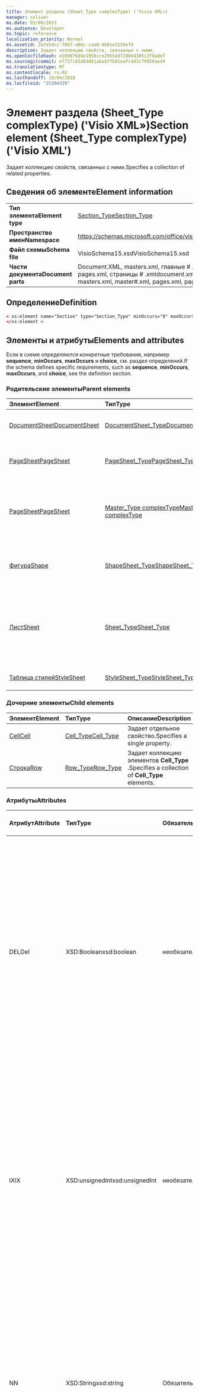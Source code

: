 ```yaml
---
title: Элемент раздела (Sheet_Type complexType) ('Visio XML»)
manager: soliver
ms.date: 03/09/2015
ms.audience: Developer
ms.topic: reference
localization_priority: Normal
ms.assetid: 2e7e5dcc-f667-a08c-caa0-4b81e3126ef9
description: Задает коллекцию свойств, связанных с ними.
ms.openlocfilehash: e20d076d4e1958cce29554d728b64385c2f8adef
ms.sourcegitcommit: ef717c65d8dd41ababffb01eafc443c79950aed4
ms.translationtype: MT
ms.contentlocale: ru-RU
ms.lasthandoff: 10/04/2018
ms.locfileid: "25394339"
---
```

# <a name="section-element-sheettype-complextype-visio-xml"></a><span data-ttu-id="a725b-103">Элемент раздела (Sheet_Type complexType) ('Visio XML»)</span><span class="sxs-lookup"><span data-stu-id="a725b-103">Section element (Sheet_Type complexType) ('Visio XML')</span></span>

<span data-ttu-id="a725b-104">Задает коллекцию свойств, связанных с ними.</span><span class="sxs-lookup"><span data-stu-id="a725b-104">Specifies a collection of related properties.</span></span>
  
## <a name="element-information"></a><span data-ttu-id="a725b-105">Сведения об элементе</span><span class="sxs-lookup"><span data-stu-id="a725b-105">Element information</span></span>

|||
|:-----|:-----|
|<span data-ttu-id="a725b-106">**Тип элемента**</span><span class="sxs-lookup"><span data-stu-id="a725b-106">**Element type**</span></span> <br/> |[<span data-ttu-id="a725b-107">Section_Type</span><span class="sxs-lookup"><span data-stu-id="a725b-107">Section_Type</span></span>](section_type-complextypevisio-xml.md) <br/> |
|<span data-ttu-id="a725b-108">**Пространство имен**</span><span class="sxs-lookup"><span data-stu-id="a725b-108">**Namespace**</span></span> <br/> |https://schemas.microsoft.com/office/visio/2012/main  <br/> |
|<span data-ttu-id="a725b-109">**Файл схемы**</span><span class="sxs-lookup"><span data-stu-id="a725b-109">**Schema file**</span></span> <br/> |<span data-ttu-id="a725b-110">VisioSchema15.xsd</span><span class="sxs-lookup"><span data-stu-id="a725b-110">VisioSchema15.xsd</span></span>  <br/> |
|<span data-ttu-id="a725b-111">**Части документа**</span><span class="sxs-lookup"><span data-stu-id="a725b-111">**Document parts**</span></span> <br/> |<span data-ttu-id="a725b-112">Document.XML, masters.xml, главные # .xml, pages.xml, страницы # .xml</span><span class="sxs-lookup"><span data-stu-id="a725b-112">document.xml, masters.xml, master#.xml, pages.xml, page#.xml</span></span>  <br/> |
   
## <a name="definition"></a><span data-ttu-id="a725b-113">Определение</span><span class="sxs-lookup"><span data-stu-id="a725b-113">Definition</span></span>

```XML
< xs:element name="Section" type="Section_Type" minOccurs="0" maxOccurs="unbounded" >
</xs:element >
```

## <a name="elements-and-attributes"></a><span data-ttu-id="a725b-114">Элементы и атрибуты</span><span class="sxs-lookup"><span data-stu-id="a725b-114">Elements and attributes</span></span>

<span data-ttu-id="a725b-115">Если в схеме определяются конкретные требования, например **sequence**, **minOccurs**, **maxOccurs** и **choice**, см. раздел определений.</span><span class="sxs-lookup"><span data-stu-id="a725b-115">If the schema defines specific requirements, such as **sequence**, **minOccurs**, **maxOccurs**, and **choice**, see the definition section.</span></span> 
  
### <a name="parent-elements"></a><span data-ttu-id="a725b-116">Родительские элементы</span><span class="sxs-lookup"><span data-stu-id="a725b-116">Parent elements</span></span>

|<span data-ttu-id="a725b-117">**Элемент**</span><span class="sxs-lookup"><span data-stu-id="a725b-117">**Element**</span></span>|<span data-ttu-id="a725b-118">**Тип**</span><span class="sxs-lookup"><span data-stu-id="a725b-118">**Type**</span></span>|<span data-ttu-id="a725b-119">**Описание**</span><span class="sxs-lookup"><span data-stu-id="a725b-119">**Description**</span></span>|
|:-----|:-----|:-----|
|[<span data-ttu-id="a725b-120">DocumentSheet</span><span class="sxs-lookup"><span data-stu-id="a725b-120">DocumentSheet</span></span>](documentsheet-element-visiodocument_type-complextypevisio-xml.md) <br/> |[<span data-ttu-id="a725b-121">DocumentSheet_Type</span><span class="sxs-lookup"><span data-stu-id="a725b-121">DocumentSheet_Type</span></span>](documentsheet_type-complextypevisio-xml.md) <br/> |<span data-ttu-id="a725b-122">Задает свойства документа.</span><span class="sxs-lookup"><span data-stu-id="a725b-122">Specifies properties of a drawing.</span></span>  <br/> |
|[<span data-ttu-id="a725b-123">PageSheet</span><span class="sxs-lookup"><span data-stu-id="a725b-123">PageSheet</span></span>](pagesheet-element-page_type-complextypevisio-xml.md) <br/> |[<span data-ttu-id="a725b-124">PageSheet_Type</span><span class="sxs-lookup"><span data-stu-id="a725b-124">PageSheet_Type</span></span>](pagesheet_type-complextypevisio-xml.md) <br/> |<span data-ttu-id="a725b-125">Задает свойства страницы в документе.</span><span class="sxs-lookup"><span data-stu-id="a725b-125">Specifies the properties of a page in a drawing.</span></span>  <br/> |
|[<span data-ttu-id="a725b-126">PageSheet</span><span class="sxs-lookup"><span data-stu-id="a725b-126">PageSheet</span></span>](pagesheet-element-master_type-complextypevisio-xml.md) <br/> |[<span data-ttu-id="a725b-127">Master_Type complexType</span><span class="sxs-lookup"><span data-stu-id="a725b-127">Master_Type complexType</span></span>](master_type-complextypevisio-xml.md) <br/> |<span data-ttu-id="a725b-128">Задает свойства страницы рисунка, связанного с шаблоном.</span><span class="sxs-lookup"><span data-stu-id="a725b-128">Specifies the properties of the drawing page associated with the master.</span></span>  <br/> |
|[<span data-ttu-id="a725b-129">Фигура</span><span class="sxs-lookup"><span data-stu-id="a725b-129">Shape</span></span>](shape-element-shapes_type-complextypevisio-xml.md) <br/> |[<span data-ttu-id="a725b-130">ShapeSheet_Type</span><span class="sxs-lookup"><span data-stu-id="a725b-130">ShapeSheet_Type</span></span>](shapesheet_type-complextypevisio-xml.md) <br/> |<span data-ttu-id="a725b-131">Задает набор свойств, связанных с фигурой.</span><span class="sxs-lookup"><span data-stu-id="a725b-131">Specifies a collection of properties associated with a shape.</span></span>  <br/> |
|[<span data-ttu-id="a725b-132">Лист</span><span class="sxs-lookup"><span data-stu-id="a725b-132">Sheet</span></span>](shape-element-shapes_type-complextypevisio-xml.md) <br/> |[<span data-ttu-id="a725b-133">Sheet_Type</span><span class="sxs-lookup"><span data-stu-id="a725b-133">Sheet_Type</span></span>](sheet_type-complextypevisio-xml.md) <br/> |<span data-ttu-id="a725b-134">Задает набор свойств, связанных с стиль, документа, размеры страницы или фигуры.</span><span class="sxs-lookup"><span data-stu-id="a725b-134">Specifies a collection of properties associated with a style, drawing, drawing page, or shape.</span></span>  <br/> |
|[<span data-ttu-id="a725b-135">Таблица стилей</span><span class="sxs-lookup"><span data-stu-id="a725b-135">StyleSheet</span></span>](stylesheet-element-stylesheets_type-complextypevisio-xml.md) <br/> |[<span data-ttu-id="a725b-136">StyleSheet_Type</span><span class="sxs-lookup"><span data-stu-id="a725b-136">StyleSheet_Type</span></span>](stylesheet_type-complextypevisio-xml.md) <br/> |<span data-ttu-id="a725b-137">Задает таблицу стилей.</span><span class="sxs-lookup"><span data-stu-id="a725b-137">Specifies a style sheet.</span></span>  <br/> |
   
### <a name="child-elements"></a><span data-ttu-id="a725b-138">Дочерние элементы</span><span class="sxs-lookup"><span data-stu-id="a725b-138">Child elements</span></span>

|<span data-ttu-id="a725b-139">**Элемент**</span><span class="sxs-lookup"><span data-stu-id="a725b-139">**Element**</span></span>|<span data-ttu-id="a725b-140">**Тип**</span><span class="sxs-lookup"><span data-stu-id="a725b-140">**Type**</span></span>|<span data-ttu-id="a725b-141">**Описание**</span><span class="sxs-lookup"><span data-stu-id="a725b-141">**Description**</span></span>|
|:-----|:-----|:-----|
|[<span data-ttu-id="a725b-142">Cell</span><span class="sxs-lookup"><span data-stu-id="a725b-142">Cell</span></span>](cell-elementvisio-xml.md) <br/> |[<span data-ttu-id="a725b-143">Cell_Type</span><span class="sxs-lookup"><span data-stu-id="a725b-143">Cell_Type</span></span>](cell_type-complextypevisio-xml.md) <br/> |<span data-ttu-id="a725b-144">Задает отдельное свойство.</span><span class="sxs-lookup"><span data-stu-id="a725b-144">Specifies a single property.</span></span>  <br/> |
|[<span data-ttu-id="a725b-145">Строка</span><span class="sxs-lookup"><span data-stu-id="a725b-145">Row</span></span>](https://msdn.microsoft.com/library/c978e3eb-b895-8fb7-e2ba-88c50e57b3db%28Office.15%29.aspx) <br/> |[<span data-ttu-id="a725b-146">Row_Type</span><span class="sxs-lookup"><span data-stu-id="a725b-146">Row_Type</span></span>](row_type-complextypevisio-xml.md) <br/> |<span data-ttu-id="a725b-147">Задает коллекцию элементов **Cell_Type** .</span><span class="sxs-lookup"><span data-stu-id="a725b-147">Specifies a collection of **Cell_Type** elements.</span></span>  <br/> |
   
### <a name="attributes"></a><span data-ttu-id="a725b-148">Атрибуты</span><span class="sxs-lookup"><span data-stu-id="a725b-148">Attributes</span></span>

|<span data-ttu-id="a725b-149">**Атрибут**</span><span class="sxs-lookup"><span data-stu-id="a725b-149">**Attribute**</span></span>|<span data-ttu-id="a725b-150">**Тип**</span><span class="sxs-lookup"><span data-stu-id="a725b-150">**Type**</span></span>|<span data-ttu-id="a725b-151">**Обязательный**</span><span class="sxs-lookup"><span data-stu-id="a725b-151">**Required**</span></span>|<span data-ttu-id="a725b-152">**Описание**</span><span class="sxs-lookup"><span data-stu-id="a725b-152">**Description**</span></span>|<span data-ttu-id="a725b-153">**Возможные значения**</span><span class="sxs-lookup"><span data-stu-id="a725b-153">**Possible values**</span></span>|
|:-----|:-----|:-----|:-----|:-----|
|<span data-ttu-id="a725b-154">DEL</span><span class="sxs-lookup"><span data-stu-id="a725b-154">Del</span></span>  <br/> |<span data-ttu-id="a725b-155">XSD:Boolean</span><span class="sxs-lookup"><span data-stu-id="a725b-155">xsd:boolean</span></span>  <br/> |<span data-ttu-id="a725b-156">необязательный</span><span class="sxs-lookup"><span data-stu-id="a725b-156">optional</span></span>  <br/> |<span data-ttu-id="a725b-157">Указывает, ли удалять коллекции, в противном случае будут унаследованы.</span><span class="sxs-lookup"><span data-stu-id="a725b-157">Specifies whether a collection that would otherwise be inherited has been deleted.</span></span> <span data-ttu-id="a725b-158">Оно должно быть равно 0 или 1.</span><span class="sxs-lookup"><span data-stu-id="a725b-158">It MUST be equal to 0 or 1.</span></span> <span data-ttu-id="a725b-159">Значение 1 указывает, что коллекция не используется и не следует учитывать.</span><span class="sxs-lookup"><span data-stu-id="a725b-159">A value of 1 specifies that the collection is unused and MUST be ignored.</span></span> <span data-ttu-id="a725b-160">Значение 0 указывает, что набор свойств, является допустимым для фигуры.</span><span class="sxs-lookup"><span data-stu-id="a725b-160">A value of 0 specifies that the collection of properties is valid for the shape.</span></span> <span data-ttu-id="a725b-161">Если атрибут **Del** не указан, значение равно 0.</span><span class="sxs-lookup"><span data-stu-id="a725b-161">If the **Del** attribute is not present, the value is 0.</span></span>  <br/> |<span data-ttu-id="a725b-162">Значения типа xsd:boolean.</span><span class="sxs-lookup"><span data-stu-id="a725b-162">Values of the xsd:boolean type.</span></span>  <br/> |
|<span data-ttu-id="a725b-163">IX</span><span class="sxs-lookup"><span data-stu-id="a725b-163">IX</span></span>  <br/> |<span data-ttu-id="a725b-164">XSD:unsignedInt</span><span class="sxs-lookup"><span data-stu-id="a725b-164">xsd:unsignedInt</span></span>  <br/> |<span data-ttu-id="a725b-165">необязательный</span><span class="sxs-lookup"><span data-stu-id="a725b-165">optional</span></span>  <br/> |<span data-ttu-id="a725b-166">Указывает, начинающийся с нуля индекс элемента.</span><span class="sxs-lookup"><span data-stu-id="a725b-166">Specifies the zero-based index of the element.</span></span> <span data-ttu-id="a725b-167">Он должен быть уникальным для всех элементов **Section_Type** с тем же атрибутом **N** содержащего **Sheet_Type**.</span><span class="sxs-lookup"><span data-stu-id="a725b-167">It MUST be unique amongst all of the **Section_Type** elements with the same **N** attribute of the containing **Sheet_Type**.</span></span> <span data-ttu-id="a725b-168">ДОЛЖНО быть больше, чем атрибут **IX** любой предыдущий элемент **Section_Type** с тем же атрибутом **N** содержащего **Sheet_Type**.</span><span class="sxs-lookup"><span data-stu-id="a725b-168">It MUST be greater than the **IX** attribute of any preceding **Section_Type** element with the same **N** attribute of the containing **Sheet_Type**.</span></span>  <br/> |<span data-ttu-id="a725b-169">Значения типа xsd:unsignedInt.</span><span class="sxs-lookup"><span data-stu-id="a725b-169">Values of the xsd:unsignedInt type.</span></span>  <br/> |
|<span data-ttu-id="a725b-170">N</span><span class="sxs-lookup"><span data-stu-id="a725b-170">N</span></span>  <br/> |<span data-ttu-id="a725b-171">XSD:String</span><span class="sxs-lookup"><span data-stu-id="a725b-171">xsd:string</span></span>  <br/> |<span data-ttu-id="a725b-172">Обязательный</span><span class="sxs-lookup"><span data-stu-id="a725b-172">required</span></span>  <br/> |<span data-ttu-id="a725b-173">Задает имя зависящего от языка набор свойств.</span><span class="sxs-lookup"><span data-stu-id="a725b-173">Specifies the language-independent name of the collection of properties.</span></span> <span data-ttu-id="a725b-174">Он должен быть уникальным для всех элементов **Section_Type** **Sheet_Type** элемент-контейнер, если оно не равно «Геометрия».</span><span class="sxs-lookup"><span data-stu-id="a725b-174">It MUST be unique amongst all of the **Section_Type** elements of the containing **Sheet_Type** element, unless it is equal to "Geometry".</span></span> <span data-ttu-id="a725b-175">Он должен быть равен подзаголовка в **разделах**.</span><span class="sxs-lookup"><span data-stu-id="a725b-175">It MUST be equal to a subheading in **Sections**.</span></span>  <br/> |<span data-ttu-id="a725b-176">Значения типа xsd:string.</span><span class="sxs-lookup"><span data-stu-id="a725b-176">Values of the xsd:string type.</span></span>  <br/> |
   
### <a name="remarks"></a><span data-ttu-id="a725b-177">Замечания</span><span class="sxs-lookup"><span data-stu-id="a725b-177">Remarks</span></span>

<span data-ttu-id="a725b-178">Атрибут **N** элемента в этом **разделе** должен быть один из ограниченный набор значений, которые соответствуют ячейки **таблицы свойств фигуры** .</span><span class="sxs-lookup"><span data-stu-id="a725b-178">The **N** attribute of this **Section** element must be one of a limited set of values that correspond to **ShapeSheet** cells.</span></span> <span data-ttu-id="a725b-179">Обратитесь к таблице ниже для определения значений атрибутов **N** , разрешенных для элемента в этом **разделе** .</span><span class="sxs-lookup"><span data-stu-id="a725b-179">Refer to the table below to determine the values of the **N** attribute that are permitted for this **Section** element.</span></span> 
  
|<span data-ttu-id="a725b-180">**Значение**</span><span class="sxs-lookup"><span data-stu-id="a725b-180">**Value**</span></span>|<span data-ttu-id="a725b-181">**Описание**</span><span class="sxs-lookup"><span data-stu-id="a725b-181">**Description**</span></span>|<span data-ttu-id="a725b-182">**Дополнительные сведения**</span><span class="sxs-lookup"><span data-stu-id="a725b-182">**More information**</span></span>|
|:-----|:-----|:-----|
|<span data-ttu-id="a725b-183">Действия</span><span class="sxs-lookup"><span data-stu-id="a725b-183">Actions</span></span>  <br/> |<span data-ttu-id="a725b-184">Набор свойств, которые используются для вычисления.</span><span class="sxs-lookup"><span data-stu-id="a725b-184">A collection of properties that are used for formula evaluation.</span></span> <span data-ttu-id="a725b-185">Она должна иметь **ShapeSheet_Type** или **PageSheet_Type** родительского элемента.</span><span class="sxs-lookup"><span data-stu-id="a725b-185">It MUST have a **ShapeSheet_Type** or **PageSheet_Type** parent element.</span></span>  <br/> |[<span data-ttu-id="a725b-186">Раздел "Действия"</span><span class="sxs-lookup"><span data-stu-id="a725b-186">Actions Section</span></span>](actions-section.md) <br/> |
|<span data-ttu-id="a725b-187">ActionTag</span><span class="sxs-lookup"><span data-stu-id="a725b-187">ActionTag</span></span>  <br/> |<span data-ttu-id="a725b-188">Набор свойств, которые используются для вычисления только.</span><span class="sxs-lookup"><span data-stu-id="a725b-188">A collection of properties that are used for formula evaluation only.</span></span> <span data-ttu-id="a725b-189">Она должна иметь **ShapeSheet_Type** или **PageSheet_Type** родительского элемента.</span><span class="sxs-lookup"><span data-stu-id="a725b-189">It MUST have a **ShapeSheet_Type** or **PageSheet_Type** parent element.</span></span>  <br/> |[<span data-ttu-id="a725b-190">Раздел "Теги действий"</span><span class="sxs-lookup"><span data-stu-id="a725b-190">Action Tag Section</span></span>](action-tag-section.md) <br/> |
|<span data-ttu-id="a725b-191">Подключения</span><span class="sxs-lookup"><span data-stu-id="a725b-191">Connections</span></span>  <br/> |<span data-ttu-id="a725b-192">Набор свойств, которые используются для вычисления только.</span><span class="sxs-lookup"><span data-stu-id="a725b-192">A collection of properties that are used for formula evaluation only.</span></span> <span data-ttu-id="a725b-193">Она должна иметь **ShapeSheet_Type** родительского элемента.</span><span class="sxs-lookup"><span data-stu-id="a725b-193">It MUST have a **ShapeSheet_Type** parent element.</span></span>  <br/> ||
|<span data-ttu-id="a725b-194">Элементы управления</span><span class="sxs-lookup"><span data-stu-id="a725b-194">Controls</span></span>  <br/> |<span data-ttu-id="a725b-195">Набор свойств, которые используются для вычисления только.</span><span class="sxs-lookup"><span data-stu-id="a725b-195">A collection of properties that are used for formula evaluation only.</span></span> <span data-ttu-id="a725b-196">Она должна иметь **ShapeSheet_Type** родительского элемента.</span><span class="sxs-lookup"><span data-stu-id="a725b-196">It MUST have a **ShapeSheet_Type** parent element.</span></span>  <br/> |[<span data-ttu-id="a725b-197">Раздел "Элементы управления"</span><span class="sxs-lookup"><span data-stu-id="a725b-197">Controls Section</span></span>](controls-section.md) <br/> |
|<span data-ttu-id="a725b-198">Гиперссылка</span><span class="sxs-lookup"><span data-stu-id="a725b-198">Hyperlink</span></span>  <br/> |<span data-ttu-id="a725b-199">Коллекция связанных свойств, которые задают гиперссылки фигуры.</span><span class="sxs-lookup"><span data-stu-id="a725b-199">A collection of related properties that specify the shape hyperlinks.</span></span> <span data-ttu-id="a725b-200">Она должна иметь **ShapeSheet_Type** родительского элемента.</span><span class="sxs-lookup"><span data-stu-id="a725b-200">It MUST have a **ShapeSheet_Type** parent element.</span></span>  <br/> |[<span data-ttu-id="a725b-201">Раздел "Гиперссылки"</span><span class="sxs-lookup"><span data-stu-id="a725b-201">Hyperlinks Section</span></span>](hyperlinks-section.md) <br/> |
|<span data-ttu-id="a725b-202">ShapeData</span><span class="sxs-lookup"><span data-stu-id="a725b-202">ShapeData</span></span>  <br/> |<span data-ttu-id="a725b-203">Коллекция связанных свойств, которые определяют данные фигуры.</span><span class="sxs-lookup"><span data-stu-id="a725b-203">A collection of related properties that specify the shape data.</span></span> <span data-ttu-id="a725b-204">Она должна иметь **ShapeSheet_Type** родительского элемента.</span><span class="sxs-lookup"><span data-stu-id="a725b-204">It MUST have a **ShapeSheet_Type** parent element.</span></span>  <br/> |[<span data-ttu-id="a725b-205">Раздел "Данные фигуры"</span><span class="sxs-lookup"><span data-stu-id="a725b-205">Shape Data Section</span></span>](shape-data-section.md) <br/> |
|<span data-ttu-id="a725b-206">Пользователь</span><span class="sxs-lookup"><span data-stu-id="a725b-206">User</span></span>  <br/> |<span data-ttu-id="a725b-207">Набор свойств, которые используются для вычисления.</span><span class="sxs-lookup"><span data-stu-id="a725b-207">A collection of properties that are used for formula evaluation.</span></span> <span data-ttu-id="a725b-208">Она должна иметь **DocumentSheet_Type**, **PageSheet_Type**или **ShapeSheet_Type** родительского элемента.</span><span class="sxs-lookup"><span data-stu-id="a725b-208">It MUST have a **DocumentSheet_Type**, **PageSheet_Type**, or **ShapeSheet_Type** parent element.</span></span>  <br/> |[<span data-ttu-id="a725b-209">Раздел "Пользовательские ячейки"</span><span class="sxs-lookup"><span data-stu-id="a725b-209">User-defined Cells Section</span></span>](user-defined-cells-section.md) <br/> |
   
<span data-ttu-id="a725b-210">Атрибут **IX** элемента в этом **разделе** должен быть один из ограниченный набор значений, которые соответствуют ячейки **таблицы свойств фигуры** .</span><span class="sxs-lookup"><span data-stu-id="a725b-210">The **IX** attribute of this **Section** element must be one of a limited set of values that correspond to **ShapeSheet** cells.</span></span> <span data-ttu-id="a725b-211">Обратитесь к таблице ниже для определения значений атрибутов **IX** , разрешенных для элемента в этом **разделе** .</span><span class="sxs-lookup"><span data-stu-id="a725b-211">Refer to the table below to determine the values of the **IX** attribute that are permitted for this **Section** element.</span></span> 
  
|<span data-ttu-id="a725b-212">**Значение**</span><span class="sxs-lookup"><span data-stu-id="a725b-212">**Value**</span></span>|<span data-ttu-id="a725b-213">**Описание**</span><span class="sxs-lookup"><span data-stu-id="a725b-213">**Description**</span></span>|<span data-ttu-id="a725b-214">**Дополнительные сведения**</span><span class="sxs-lookup"><span data-stu-id="a725b-214">**More information**</span></span>|
|:-----|:-----|:-----|
|<span data-ttu-id="a725b-215">Annotation</span><span class="sxs-lookup"><span data-stu-id="a725b-215">Annotation</span></span>  <br/> |<span data-ttu-id="a725b-216">Набор свойств, которые содержат сведения о комментарии, вставляется на страницу документа.</span><span class="sxs-lookup"><span data-stu-id="a725b-216">A collection of properties that contain information about comments inserted into a document page.</span></span>  <br/> |[<span data-ttu-id="a725b-217">Раздел "Примечание"</span><span class="sxs-lookup"><span data-stu-id="a725b-217">Annotation Section</span></span>](annotation-section.md) <br/> |
|<span data-ttu-id="a725b-218">Знак</span><span class="sxs-lookup"><span data-stu-id="a725b-218">Character</span></span>  <br/> |<span data-ttu-id="a725b-219">Коллекция связанных свойств, которые задают свойства символ текста фигуры.</span><span class="sxs-lookup"><span data-stu-id="a725b-219">A collection of related properties that specify the character properties of the text of a shape.</span></span> <span data-ttu-id="a725b-220">Она должна иметь родительский элемент **ShapeSheet_Type** или **StyleSheet_Type** родительского элемента.</span><span class="sxs-lookup"><span data-stu-id="a725b-220">It MUST have a **ShapeSheet_Type** parent element or a **StyleSheet_Type** parent element.</span></span>  <br/> |[<span data-ttu-id="a725b-221">Раздел "Символ"</span><span class="sxs-lookup"><span data-stu-id="a725b-221">Character Section</span></span>](character-section.md) <br/> |
|<span data-ttu-id="a725b-222">Подключения</span><span class="sxs-lookup"><span data-stu-id="a725b-222">Connections</span></span>  <br/> |<span data-ttu-id="a725b-223">Набор свойств, которые используются для вычисления только.</span><span class="sxs-lookup"><span data-stu-id="a725b-223">A collection of properties that are used for formula evaluation only.</span></span> <span data-ttu-id="a725b-224">Она должна иметь **ShapeSheet_Type** родительского элемента.</span><span class="sxs-lookup"><span data-stu-id="a725b-224">It MUST have a **ShapeSheet_Type** parent element.</span></span>  <br/> |[<span data-ttu-id="a725b-225">Раздел "Точки соединения"</span><span class="sxs-lookup"><span data-stu-id="a725b-225">Connection Points Section</span></span>](connection-points-section.md) <br/> |
|<span data-ttu-id="a725b-226">Поле</span><span class="sxs-lookup"><span data-stu-id="a725b-226">Field</span></span>  <br/> |<span data-ttu-id="a725b-227">Коллекция связанных свойств, которые задают текстовых полей фигуры.</span><span class="sxs-lookup"><span data-stu-id="a725b-227">A collection of related properties that specify the text fields of a shape.</span></span> <span data-ttu-id="a725b-228">Она должна иметь **ShapeSheet_Type** родительского элемента.</span><span class="sxs-lookup"><span data-stu-id="a725b-228">It MUST have a **ShapeSheet_Type** parent element.</span></span>  <br/> |[<span data-ttu-id="a725b-229">Раздел "Текстовые поля"</span><span class="sxs-lookup"><span data-stu-id="a725b-229">Text Fields Section</span></span>](text-fields-section.md) <br/> |
|<span data-ttu-id="a725b-230">FillGradient</span><span class="sxs-lookup"><span data-stu-id="a725b-230">FillGradient</span></span>  <br/> |<span data-ttu-id="a725b-231">Набор свойств, которые задают градиентные цвета заливки фигуры.</span><span class="sxs-lookup"><span data-stu-id="a725b-231">A collection of properties that specify the fill color gradient of a shape.</span></span> <span data-ttu-id="a725b-232">Она должна иметь **ShapeSheet_Type** или **StyleSheet_Type** родительского элемента.</span><span class="sxs-lookup"><span data-stu-id="a725b-232">It MUST have a **ShapeSheet_Type** or **StyleSheet_Type** parent element.</span></span>  <br/> |[<span data-ttu-id="a725b-233">Раздел "Градиентная заливка"</span><span class="sxs-lookup"><span data-stu-id="a725b-233">Fill Gradient Section</span></span>](fill-gradient-section.md) <br/> |
|<span data-ttu-id="a725b-234">Геометрия</span><span class="sxs-lookup"><span data-stu-id="a725b-234">Geometry</span></span>  <br/> |<span data-ttu-id="a725b-235">Коллекция связанных свойств, которые задают визуализации геометрии.</span><span class="sxs-lookup"><span data-stu-id="a725b-235">A collection of related properties that specify the geometry visualization.</span></span> <span data-ttu-id="a725b-236">Она должна иметь **ShapeSheet_Type** родительского элемента.</span><span class="sxs-lookup"><span data-stu-id="a725b-236">It MUST have a **ShapeSheet_Type** parent element.</span></span> <span data-ttu-id="a725b-237">Первый **Row_Type** дочерний элемент этого элемента должно иметь тип MoveTo, RelMoveTo, эллипс или InfiniteLine.</span><span class="sxs-lookup"><span data-stu-id="a725b-237">The first **Row_Type** child element of this element MUST be of type MoveTo, RelMoveTo, Ellipse, or InfiniteLine.</span></span>  <br/> |[<span data-ttu-id="a725b-238">Раздел "Геометрия"</span><span class="sxs-lookup"><span data-stu-id="a725b-238">Geometry Section</span></span>](geometry-section.md) <br/> |
|<span data-ttu-id="a725b-239">Слои</span><span class="sxs-lookup"><span data-stu-id="a725b-239">Layers</span></span>  <br/> |<span data-ttu-id="a725b-240">Набор свойств, которые все слои, определенные на странице документа.</span><span class="sxs-lookup"><span data-stu-id="a725b-240">A collection of properties that show all layers defined on a drawing page.</span></span> <span data-ttu-id="a725b-241">Это должен быть дочерний элемент **PageSheet_Type** .</span><span class="sxs-lookup"><span data-stu-id="a725b-241">It MUST be the child of a **PageSheet_Type** element.</span></span>  <br/> |[<span data-ttu-id="a725b-242">Раздел "Слои"</span><span class="sxs-lookup"><span data-stu-id="a725b-242">Layers Section</span></span>](layers-section.md) <br/> |
|<span data-ttu-id="a725b-243">Градиентная линия</span><span class="sxs-lookup"><span data-stu-id="a725b-243">Line Gradient</span></span>  <br/> |<span data-ttu-id="a725b-244">Коллекция связанных свойств, которые задают строки градиента фигуры.</span><span class="sxs-lookup"><span data-stu-id="a725b-244">A collection of related properties that specify the line color gradient of a shape.</span></span> <span data-ttu-id="a725b-245">Она должна иметь **ShapeSheet_Type** или **StyleSheet_Type** родительского элемента.</span><span class="sxs-lookup"><span data-stu-id="a725b-245">It MUST have a **ShapeSheet_Type** or **StyleSheet_Type** parent element.</span></span>  <br/> |[<span data-ttu-id="a725b-246">Раздел "Градиентная линия"</span><span class="sxs-lookup"><span data-stu-id="a725b-246">Line Gradient Section</span></span>](line-gradient-section.md) <br/> |
|<span data-ttu-id="a725b-247">Абзац</span><span class="sxs-lookup"><span data-stu-id="a725b-247">Paragraph</span></span>  <br/> |<span data-ttu-id="a725b-248">Коллекция связанных свойств, которые задают свойств абзаца текста фигуры.</span><span class="sxs-lookup"><span data-stu-id="a725b-248">A collection of related properties that specify the paragraph properties of the text of a shape.</span></span> <span data-ttu-id="a725b-249">Она должна иметь родительский элемент **ShapeSheet_Type** или **StyleSheet_Type** родительского элемента.</span><span class="sxs-lookup"><span data-stu-id="a725b-249">It MUST have a **ShapeSheet_Type** parent element or a **StyleSheet_Type** parent element.</span></span>  <br/> |[<span data-ttu-id="a725b-250">Раздел "Абзац"</span><span class="sxs-lookup"><span data-stu-id="a725b-250">Paragraph Section</span></span>](paragraph-section.md) <br/> |
|<span data-ttu-id="a725b-251">Редактор</span><span class="sxs-lookup"><span data-stu-id="a725b-251">Reviewer</span></span>  <br/> |<span data-ttu-id="a725b-252">Набор свойств, которые используются для вычисления.</span><span class="sxs-lookup"><span data-stu-id="a725b-252">A collection of properties that are used for formula evaluation.</span></span> <span data-ttu-id="a725b-253">Она должна иметь **DocumentSheet_Type** родительского элемента.</span><span class="sxs-lookup"><span data-stu-id="a725b-253">It MUST have a **DocumentSheet_Type** parent element.</span></span>  <br/> |[<span data-ttu-id="a725b-254">Раздел "Рецензент"</span><span class="sxs-lookup"><span data-stu-id="a725b-254">Reviewer Section</span></span>](reviewer-section.md) <br/> |
|<span data-ttu-id="a725b-255">Нуля</span><span class="sxs-lookup"><span data-stu-id="a725b-255">Scratch</span></span>  <br/> |<span data-ttu-id="a725b-256">Набор свойств, которые используются для вычисления.</span><span class="sxs-lookup"><span data-stu-id="a725b-256">A collection of properties that are used for formula evaluation.</span></span> <span data-ttu-id="a725b-257">Она должна иметь **DocumentSheet_Type**, **PageSheet_Type**или **ShapeSheet_Type** родительского элемента.</span><span class="sxs-lookup"><span data-stu-id="a725b-257">It MUST have a **DocumentSheet_Type**, **PageSheet_Type**, or **ShapeSheet_Type** parent element.</span></span>  <br/> |[<span data-ttu-id="a725b-258">Раздел "Вспомогательный"</span><span class="sxs-lookup"><span data-stu-id="a725b-258">Scratch Section</span></span>](scratch-section.md) <br/> |
|<span data-ttu-id="a725b-259">Вкладки</span><span class="sxs-lookup"><span data-stu-id="a725b-259">Tabs</span></span>  <br/> |<span data-ttu-id="a725b-260">Коллекция связанных свойств, которые задают свойства вкладки текста фигуры.</span><span class="sxs-lookup"><span data-stu-id="a725b-260">A collection of related properties that specify the tabs properties of the text of a shape.</span></span> <span data-ttu-id="a725b-261">Она должна иметь родительский элемент **ShapeSheet_Type** или **StyleSheet_Type** родительского элемента.</span><span class="sxs-lookup"><span data-stu-id="a725b-261">It MUST have a **ShapeSheet_Type** parent element or a **StyleSheet_Type** parent element.</span></span>  <br/> |[<span data-ttu-id="a725b-262">Раздел "Вкладки"</span><span class="sxs-lookup"><span data-stu-id="a725b-262">Tabs Section</span></span>](tabs-section.md) <br/> |
   

